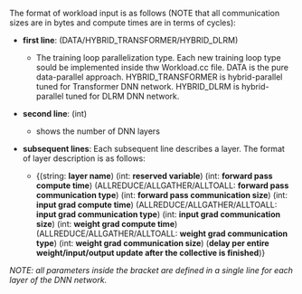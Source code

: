 The format of workload input is as follows (NOTE that all communication sizes are in bytes and compute times are in terms of cycles):

* **first line**: (DATA/HYBRID_TRANSFORMER/HYBRID_DLRM) 
	* The training loop parallelization type. Each new training loop type sould be implemented inside thw Workload.cc file.
	DATA is the pure data-parallel approach. HYBRID_TRANSFORMER is hybrid-parallel tuned for Transformer DNN network. 	  HYBRID_DLRM is hybrid-parallel tuned for DLRM DNN network.

* **second line**: (int)
	* shows the number of DNN layers

* **subsequent lines**: Each subsequent line describes a layer. The format of layer description  is as follows:
	* {(string: **layer name**) (int: **reserved variable**)
	(int: **forward pass compute time**) (ALLREDUCE/ALLGATHER/ALLTOALL: **forward pass communication type**) (int: **forward pass communication size**)
	(int: **input grad compute time**) (ALLREDUCE/ALLGATHER/ALLTOALL: **input grad communication type**) (int: **input grad communication size**)
	(int: **weight grad compute time**) (ALLREDUCE/ALLGATHER/ALLTOALL: **weight grad communication type**) (int: **weight grad communication size**) 
	(**delay per entire weight/input/output update after the collective is finished**)} 

*NOTE: all parameters inside the bracket are defined in a single line for each layer of the DNN network.* 
	 
